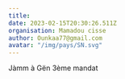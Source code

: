 ```yaml
---
title: 
date: 2023-02-15T20:30:26.511Z
organisation: Mamadou cisse
author: Ounkaa77@gmail.com 
avatar: "/img/pays/SN.svg"
---
```


Jàmm à Gën 3ème mandat 